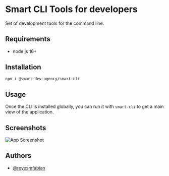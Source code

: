 
# Smart CLI Tools for developers

Set of development tools for the command line.


## Requirements
- node js 16+

## Installation

```bash
npm i @smart-dev-agency/smart-cli
```
    
## Usage

Once the CLI is installed globally, you can run it with `smart-cli` to get a main view of the application.

## Screenshots

![App Screenshot](https://github.com/user-attachments/assets/4757367a-e5f5-49a4-8a1e-82d8fd1eaaa4)

## Authors

- [@reyesmfabian](https://www.github.com/reyesmfabian)

